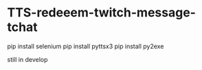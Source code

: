 # TTS-redeeem-twitch-message-tchat

pip install selenium
pip install pyttsx3
pip install py2exe

still in develop

